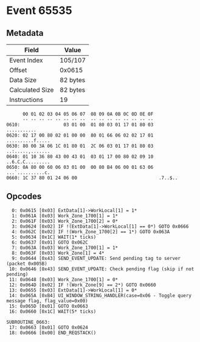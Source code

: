 # Event 65535

## Metadata

| Field           | Value    |
|-----------------|----------|
| Event Index     | 105/107  |
| Offset          | 0x0615   |
| Data Size       | 82 bytes |
| Calculated Size | 82 bytes |
| Instructions    | 19       |

```
      00 01 02 03 04 05 06 07  08 09 0A 0B 0C 0D 0E 0F
      -- -- -- -- -- -- -- --  -- -- -- -- -- -- -- --
0610:                03 01 00  01 80 03 01 17 01 80 03       ...........
0620: 02 17 00 80 02 01 00 00  80 01 66 06 02 02 17 01  ..........f.....
0630: 80 00 3A 06 1C 01 80 01  2C 06 03 01 17 01 80 03  ..:.....,.......
0640: 01 10 36 80 43 00 43 01  03 01 17 00 80 02 09 10  ..6.C.C.........
0650: 0A 80 00 60 06 03 01 00  00 80 B4 06 00 01 63 06  ...`..........c.
0660: 1C 37 80 01 24 06 00                              .7..$..         
```

## Opcodes

```
  0: 0x0615 [0x03] ExtData[1]->WorkLocal[1] = 1*
  1: 0x061A [0x03] Work_Zone_1700[1] = 1*
  2: 0x061F [0x03] Work_Zone_1700[2] = 0*
  3: 0x0624 [0x02] IF !(ExtData[1]->WorkLocal[1] == 0*) GOTO 0x0666
  4: 0x062C [0x02] IF !(Work_Zone_1700[2] == 1*) GOTO 0x063A
  5: 0x0634 [0x1C] WAIT(1* ticks)
  6: 0x0637 [0x01] GOTO 0x062C
  7: 0x063A [0x03] Work_Zone_1700[1] = 1*
  8: 0x063F [0x03] Work_Zone[1] = 4*
  9: 0x0644 [0x43] SEND_EVENT_UPDATE: Send pending tag to server (packet 0x005B)
 10: 0x0646 [0x43] SEND_EVENT_UPDATE: Check pending flag (skip if not pending)
 11: 0x0648 [0x03] Work_Zone_1700[1] = 0*
 12: 0x064D [0x02] IF !(Work_Zone[9] == 2*) GOTO 0x0660
 13: 0x0655 [0x03] ExtData[1]->WorkLocal[1] = 0*
 14: 0x065A [0xB4] UI_WINDOW_STRING_HANDLER(case=0x06 - Toggle query message flag, flag_value=0x00)
 15: 0x065D [0x01] GOTO 0x0663
 16: 0x0660 [0x1C] WAIT(5* ticks)

SUBROUTINE_0663:
 17: 0x0663 [0x01] GOTO 0x0624
 18: 0x0666 [0x00] END_REQSTACK()
```
